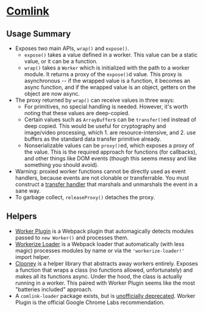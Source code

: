 # [Comlink](https://github.com/GoogleChromeLabs/comlink)

## Usage Summary

* Exposes two main APIs, `wrap()` and `expose()`.
  * `expose()` takes a value defined in a worker. This value can be a static value, or it can be a function.
  * `wrap()` takes a `Worker` which is initialized with the path to a worker module. It returns a proxy of the `expose()`d value. This proxy is asynchronous -- if the wrapped value is a function, it becomes an async function, and if the wrapped value is an object, getters on the object are now async.
* The proxy returned by `wrap()` can receive values in three ways:
  * For primitives, no special handling is needed. However, it's worth noting that these values are deep-copied.
  * Certain values such as `ArrayBuffer`s can be `transfer()`ed instead of deep copied. This would be useful for cryptography and image/video processing, which 1. are resource-intensive, and 2. use buffers as the standard data transfer primitive already.
  * Nonserializable values can be `proxy()`ed, which exposes a proxy of the value. This is the required approach for functions (for callbacks), and other things like DOM events (though this seems messy and like something you should avoid).
* Warning: proxied worker functions cannot be directly used as event handlers, because events are not clonable or transferrable. You must construct a [transfer handler](https://github.com/GoogleChromeLabs/comlink#transfer-handlers-and-event-listeners) that marshals and unmarshals the event in a sane way.
* To garbage collect, `releaseProxy()` detaches the proxy.

## Helpers

* [Worker Plugin](https://github.com/GoogleChromeLabs/worker-plugin) is a Webpack plugin that automagically detects modules passed to `new Worker()` and processes them.
* [Workerize Loader](https://github.com/developit/workerize-loader) is a Webpack loader that automatically (with less magic) processes modules by name or via the `'workerize-loader!'` import helper.
* [Clooney](https://github.com/GoogleChromeLabs/clooney) is a helper library that abstracts away workers entirely. Exposes a function that wraps a class (no functions allowed, unfortunately) and makes all its functions async. Under the hood, the class is actually running in a worker. This paired with Worker Plugin seems like the most "batteries included" approach.
* A `comlink-loader` package exists, but is [unofficially deprecated](https://github.com/GoogleChromeLabs/comlink/issues/253). Worker Plugin is the official Google Chrome Labs recommendation.
